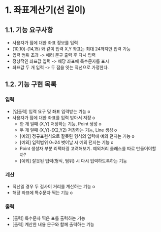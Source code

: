# 1. 좌표계산기(선 길이)

## 1.1. 기능 요구사항
- 사용자가 점에 대한 좌표 정보를 입력
- (10,10)-(14,15) 와 같이 입력 X,Y 좌표는 최대 24까지만 입력 가능
- 입력 범위 초과 -> 에러 문구 출력 후 다시 입력
- 정상적인 좌표값 입력 -> 해당 좌표에 특수문자를 표시
- 좌표값 두 개 입력 -> 두 점을 잇는 직선으로 가정한다.


## 1.2. 기능 구현 목록
### 입력
- [입출력] 입력 요구 및 좌표 입력받는 기능 o
- 사용자가 점에 대한 좌표를 입력 받아서 저장 o
    - 한 개 일때 (X,Y) 저장하는 기능, Point 생성 o
    - 두 개 일때 (X,Y)-(X2,Y2) 저장하는 기능, Line 생성 o
    - [예외] 정규표현식으로 잘못된 형식의 입력에 예외 던지는 기능 o
    - [예외] 입력범위 0~24 벗어날 시 예외 던지는 기능 o
    - Point 생성자 부분 리팩터링 고려해보기. 예외처리 클래스를 따로 만들어야할까?
    - [예외] 잘못된 입력(형식, 범위) 시 다시 입력하도록하는 기능
### 계산
- 직선일 경우 두 점사이 거리를 계산하는 기능 o
- 해당 좌표에 특수문자 찍는 기능 o
### 출력
- [출력] 특수문자 찍은 표를 출력하는 기능
- [출력] 계산한 내용 문구와 함께 출력하는 기능
